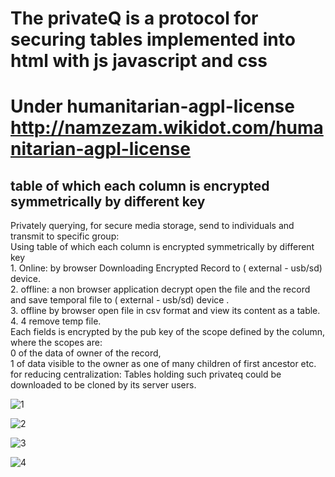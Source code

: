 # The privateQ is a protocol for securing tables implemented into html with js javascript and css

Under humanitarian-agpl-license http://namzezam.wikidot.com/humanitarian-agpl-license
=======
table of which each column is encrypted symmetrically by different key
-------
Privately querying, for secure media storage, send to individuals and transmit to specific group:<br>
Using table of which each column is encrypted symmetrically by different key<br>
 	1. Online: by browser Downloading Encrypted Record to ( external - usb/sd) device.<br>
 	2. offline: a non browser application decrypt open the file and the record and save temporal file to ( external - usb/sd) device .<br>
 	3.  offline by browser open file in  csv format  and view its content as a table.<br>
 	4.  4 remove temp file.<br>
   Each fields is encrypted by the pub key of the scope defined by the column,
 	  where the scopes are: <br>
 	  0 of the data of owner of the record, <br>
 	  1 of data visible to the owner as one of many children of first ancestor etc.<br>
 	  for reducing centralization: Tables holding such privateq could be downloaded to be cloned by its server users. <br>


![1](http://comcomist.wdfiles.com/local--files/4-new-mediums-in-our-living-the-iiaom-rcoin-comcom-liquid-un/privateq.jpg)


![2](http://comcomist.wdfiles.com/local--files/4-new-mediums-in-our-living-the-iiaom-rcoin-comcom-liquid-un/Screenshot%20-%2011072015%20-%2009%3A49%3A32%20AM.png)
 
![3](http://comcomist.wikidot.com/local--files/4-new-mediums-in-our-living-the-iiaom-rcoin-comcom-liquid-un/Screenshot%20-%2011072015%20-%2009%3A50%3A50%20AM.png)
 
![4](http://comcomist.wikidot.com/local--files/4-new-mediums-in-our-living-the-iiaom-rcoin-comcom-liquid-un/Screenshot%20-%2011072015%20-%2009%3A51%3A48%20AM.png)

